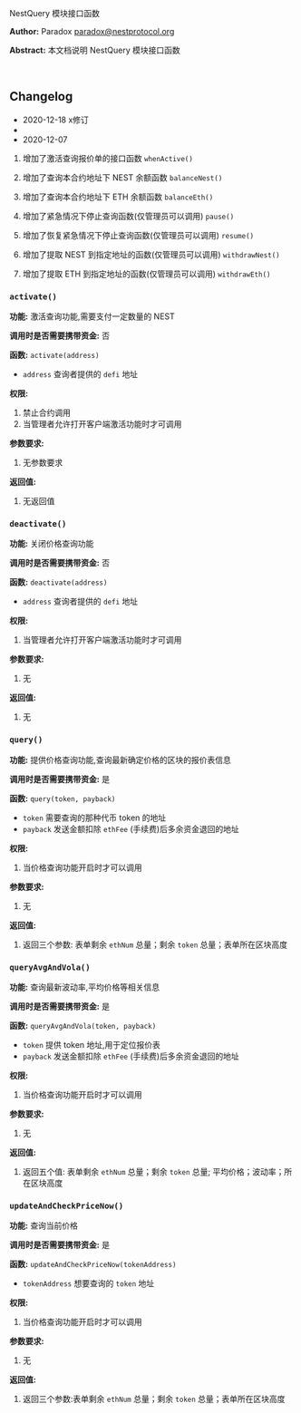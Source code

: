 NestQuery 模块接口函数

**Author:** Paradox  <paradox@nestprotocol.org>

**Abstract:** 本文档说明 NestQuery 模块接口函数

&emsp;
## Changelog 

- 2020-12-18 x修订
- 
- 2020-12-07

1. 增加了激活查询报价单的接口函数 `whenActive()`

2. 增加了查询本合约地址下 NEST 余额函数 `balanceNest()`

3. 增加了查询本合约地址下 ETH 余额函数 `balanceEth()`

4. 增加了紧急情况下停止查询函数(仅管理员可以调用) `pause()`

5. 增加了恢复紧急情况下停止查询函数(仅管理员可以调用) `resume()`

6. 增加了提取 NEST 到指定地址的函数(仅管理员可以调用) `withdrawNest()`  

7. 增加了提取 ETH 到指定地址的函数(仅管理员可以调用) `withdrawEth()` 


### `activate()`

**功能:** 激活查询功能,需要支付一定数量的 NEST

**调用时是否需要携带资金:** 否

**函数:** `activate(address)` 
   + `address` 查询者提供的 `defi` 地址

**权限:**

1. 禁止合约调用
2. 当管理者允许打开客户端激活功能时才可调用

**参数要求:**

1. 无参数要求

**返回值:**

1. 无返回值


### `deactivate()`

**功能:** 关闭价格查询功能

**调用时是否需要携带资金:** 否

**函数:** `deactivate(address)`
   + `address` 查询者提供的 `defi` 地址

**权限:**

1. 当管理者允许打开客户端激活功能时才可调用

**参数要求:**
1. 无

**返回值:**
1. 无


### `query()`

**功能:** 提供价格查询功能,查询最新确定价格的区块的报价表信息

**调用时是否需要携带资金:** 是

**函数:** `query(token, payback)`
   + `token` 需要查询的那种代币 token 的地址
   + `payback` 发送金额扣除 `ethFee` (手续费)后多余资金退回的地址

**权限:**

1. 当价格查询功能开启时才可以调用

**参数要求:**

1. 无

**返回值:**

1. 返回三个参数: 表单剩余 `ethNum` 总量；剩余 `token` 总量；表单所在区块高度



### `queryAvgAndVola()`

**功能:** 查询最新波动率,平均价格等相关信息

**调用时是否需要携带资金:** 是

**函数:** `queryAvgAndVola(token, payback)`
   + `token` 提供 token 地址,用于定位报价表
   + `payback` 发送金额扣除 `ethFee` (手续费)后多余资金退回的地址

**权限:**

1. 当价格查询功能开启时才可以调用

**参数要求:**

1. 无

**返回值:**

1. 返回五个值: 表单剩余 `ethNum` 总量；剩余 `token` 总量; 平均价格；波动率；所在区块高度


### `updateAndCheckPriceNow()`

**功能:** 查询当前价格

**调用时是否需要携带资金:** 是

**函数:** `updateAndCheckPriceNow(tokenAddress)` 
   + `tokenAddress` 想要查询的 `token` 地址

**权限:**

1. 当价格查询功能开启时才可以调用

**参数要求:**

1. 无

**返回值:**

1. 返回三个参数:表单剩余 `ethNum` 总量；剩余 `token` 总量；表单所在区块高度